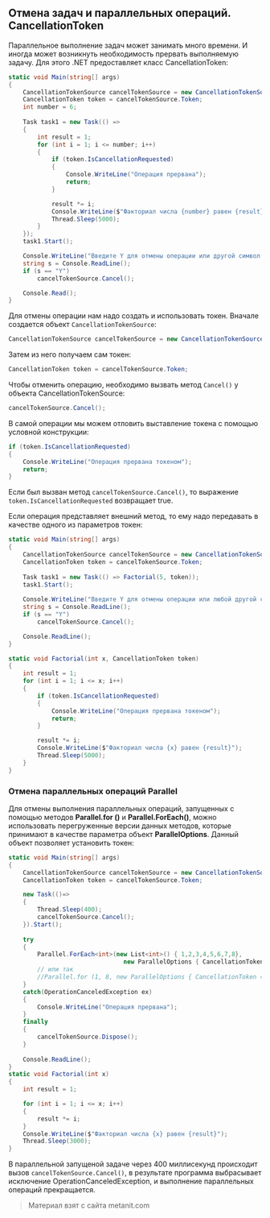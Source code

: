## Отмена задач и параллельных операций. CancellationToken

Параллельное выполнение задач может занимать много времени. И иногда может возникнуть необходимость прервать выполняемую задачу. Для этого .NET предоставляет класс CancellationToken:

```cs
static void Main(string[] args)
{
    CancellationTokenSource cancelTokenSource = new CancellationTokenSource();
    CancellationToken token = cancelTokenSource.Token;
    int number = 6;
    
    Task task1 = new Task(() =>
    {
        int result = 1;
        for (int i = 1; i <= number; i++)
        {
            if (token.IsCancellationRequested)
            {
                Console.WriteLine("Операция прервана");
                return;
            }

            result *= i;
            Console.WriteLine($"Факториал числа {number} равен {result}");
            Thread.Sleep(5000);
        }
    });
    task1.Start();

    Console.WriteLine("Введите Y для отмены операции или другой символ для ее продолжения:");
    string s = Console.ReadLine();
    if (s == "Y")
        cancelTokenSource.Cancel();

    Console.Read();
}
```

Для отмены операции нам надо создать и использовать токен. Вначале создается объект `CancellationTokenSource`:

```cs
CancellationTokenSource cancelTokenSource = new CancellationTokenSource();
```

Затем из него получаем сам токен:

```cs
CancellationToken token = cancelTokenSource.Token;
```

Чтобы отменить операцию, необходимо вызвать метод `Cancel()` у объекта CancellationTokenSource:

```cs
cancelTokenSource.Cancel();
```

В самой операции мы можем отловить выставление токена с помощью условной конструкции:

```cs
if (token.IsCancellationRequested)
{
    Console.WriteLine("Операция прервана токеном");
    return;
}
```

Если был вызван метод `cancelTokenSource.Cancel()`, то выражение `token.IsCancellationRequested` возвращает true.

Если операция представляет внешний метод, то ему надо передавать в качестве одного из параметров токен:

```cs
static void Main(string[] args)
{
    CancellationTokenSource cancelTokenSource = new CancellationTokenSource();
    CancellationToken token = cancelTokenSource.Token;
    
    Task task1 = new Task(() => Factorial(5, token));
    task1.Start();
    
    Console.WriteLine("Введите Y для отмены операции или любой другой символ для ее продолжения:");
    string s = Console.ReadLine();
    if (s == "Y")
        cancelTokenSource.Cancel();

    Console.ReadLine();
}

static void Factorial(int x, CancellationToken token)
{
    int result = 1;
    for (int i = 1; i <= x; i++)
    {
        if (token.IsCancellationRequested)
        {
            Console.WriteLine("Операция прервана токеном");
            return;
        }

        result *= i;
        Console.WriteLine($"Факториал числа {x} равен {result}");
        Thread.Sleep(5000);
    }
}
```

### Отмена параллельных операций Parallel

Для отмены выполнения параллельных операций, запущенных с помощью методов **Parallel.for ()** и **Parallel.ForEach()**, можно использовать перегруженные версии данных методов, которые принимают в качестве параметра объект **ParallelOptions**. Данный объект позволяет установить токен:

```cs
static void Main(string[] args)
{
    CancellationTokenSource cancelTokenSource = new CancellationTokenSource();
    CancellationToken token = cancelTokenSource.Token;

    new Task(()=> 
    { 
        Thread.Sleep(400); 
        cancelTokenSource.Cancel(); 
    }).Start();
    
    try
    {   
        Parallel.ForEach<int>(new List<int>() { 1,2,3,4,5,6,7,8}, 
                                new ParallelOptions { CancellationToken=token}, Factorial);
        // или так
        //Parallel.for (1, 8, new ParallelOptions { CancellationToken = token }, Factorial);
    }
    catch(OperationCanceledException ex)
    {
        Console.WriteLine("Операция прервана");
    }
    finally
    {
        cancelTokenSource.Dispose();
    }
    
    Console.ReadLine();
}
static void Factorial(int x)
{
    int result = 1;

    for (int i = 1; i <= x; i++)
    {
        result *= i;
    }
    Console.WriteLine($"Факториал числа {x} равен {result}");
    Thread.Sleep(3000);
}
```

В параллельной запущеной задаче через 400 миллисекунд происходит вызов `cancelTokenSource.Cancel()`, в результате программа выбрасывает исключение OperationCanceledException, и выполнение параллельных операций прекращается.


> Материал взят с сайта metanit.com